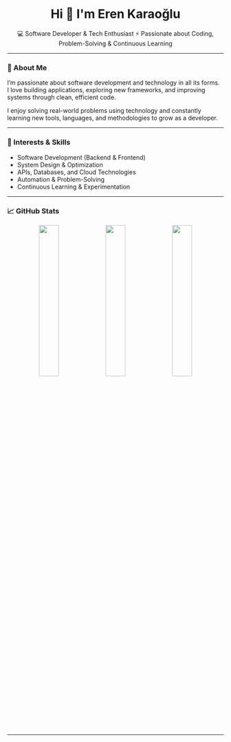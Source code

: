 <h1 align="center">Hi 👋 I'm Eren Karaoğlu</h1>

<p align="center"> 
  💻 Software Developer & Tech Enthusiast  
  ⚡ Passionate about Coding, Problem-Solving & Continuous Learning
</p>

---

### 🚀 About Me

I’m passionate about software development and technology in all its forms.  
I love building applications, exploring new frameworks, and improving systems through clean, efficient code.  

I enjoy solving real-world problems using technology and constantly learning new tools, languages, and methodologies to grow as a developer.

---

### 🧠 Interests & Skills
- Software Development (Backend & Frontend)  
- System Design & Optimization  
- APIs, Databases, and Cloud Technologies  
- Automation & Problem-Solving  
- Continuous Learning & Experimentation  

---

### 📈 GitHub Stats

<p align="center">
  <img src="https://github-readme-stats.vercel.app/api?username=erentechlabs&show_icons=true&theme=tokyonight&count_private=true" width="30%" />
  <img src="https://github-readme-stats.vercel.app/api/top-langs/?username=erentechlabs&layout=compact&theme=tokyonight&hide=jupyter%20notebook" width="30%" />
  <img src="https://github-readme-streak-stats.herokuapp.com?user=erentechlabs&theme=tokyonight" width="30%" />

</p>

---
